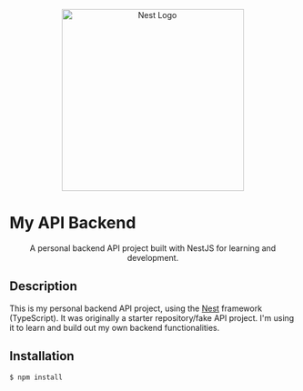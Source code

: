 <p align="center">
  <a href="https://github.com/Irfvnn64/my-api-backend" target="_blank"><img src="https://nestjs.com/img/logo_text.svg" width="320" alt="Nest Logo" /></a>
</p>

# My API Backend

<p align="center">
  A personal backend API project built with NestJS for learning and development.
</p>

## Description

This is my personal backend API project, using the [Nest](https://github.com/nestjs/nest) framework (TypeScript). It was originally a starter repository/fake API project. I'm using it to learn and build out my own backend functionalities.

## Installation

```bash
$ npm install